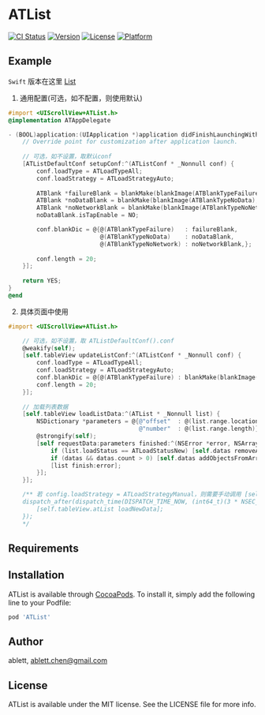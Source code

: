 # ATList

[![CI Status](https://img.shields.io/travis/ablett/ATList.svg?style=flat)](https://travis-ci.org/ablett/ATList)
[![Version](https://img.shields.io/cocoapods/v/ATList.svg?style=flat)](https://cocoapods.org/pods/ATList)
[![License](https://img.shields.io/cocoapods/l/ATList.svg?style=flat)](https://cocoapods.org/pods/ATList)
[![Platform](https://img.shields.io/cocoapods/p/ATList.svg?style=flat)](https://cocoapods.org/pods/ATList)

## Example

`Swift` 版本在这里 [List](https://github.com/ablettchen/List)

1. 通用配置(可选，如不配置，则使用默认)

```objectiveC
#import <UIScrollView+ATList.h>
@implementation ATAppDelegate

- (BOOL)application:(UIApplication *)application didFinishLaunchingWithOptions:(NSDictionary *)launchOption {
    // Override point for customization after application launch.
    
    // 可选，如不设置，取默认conf
    [ATListDefaultConf setupConf:^(ATListConf * _Nonnull conf) {
        conf.loadType = ATLoadTypeAll;
        conf.loadStrategy = ATLoadStrategyAuto;
        
        ATBlank *failureBlank = blankMake(blankImage(ATBlankTypeFailure), @"数据请求失败☹️", @"10014");
        ATBlank *noDataBlank = blankMake(blankImage(ATBlankTypeNoData), @"暂时没有数据🙂", @"哈哈哈~");
        ATBlank *noNetworkBlank = blankMake(blankImage(ATBlankTypeNoNetwork), @"貌似没有网络🙄", @"请检查设置");
        noDataBlank.isTapEnable = NO;

        conf.blankDic = @{@(ATBlankTypeFailure)   : failureBlank,
                          @(ATBlankTypeNoData)    : noDataBlank,
                          @(ATBlankTypeNoNetwork) : noNetworkBlank,};
        
        conf.length = 20;
    }];
    
    return YES;
}
@end
```
2. 具体页面中使用

```objectiveC
#import <UIScrollView+ATList.h>

    // 可选，如不设置，取 ATListDefaultConf().conf
    @weakify(self);
    [self.tableView updateListConf:^(ATListConf * _Nonnull conf) {
        conf.loadType = ATLoadTypeAll;
        conf.loadStrategy = ATLoadStrategyAuto;
        conf.blankDic = @{@(ATBlankTypeFailure) : blankMake(blankImage(ATBlankTypeFailure), @"绘本数据加载失败", @"10015")};
        conf.length = 20;
    }];
    
    // 加载列表数据
    [self.tableView loadListData:^(ATList * _Nonnull list) {
        NSDictionary *parameters = @{@"offset"  : @(list.range.location),
                                     @"number"  : @(list.range.length)};
        @strongify(self);
        [self requestData:parameters finished:^(NSError *error, NSArray *datas) {
            if (list.loadStatus == ATLoadStatusNew) [self.datas removeAllObjects];
            if (datas && datas.count > 0) [self.datas addObjectsFromArray:datas];
            [list finish:error];
        }];
    }];

    /** 若 config.loadStrategy = ATLoadStrategyManual，则需要手动调用 [self.tableView.at_list loadNew];
    dispatch_after(dispatch_time(DISPATCH_TIME_NOW, (int64_t)(3 * NSEC_PER_SEC)), dispatch_get_main_queue(), ^{
        [self.tableView.atList loadNewData];
    });
    */
```

## Requirements

## Installation

ATList is available through [CocoaPods](https://cocoapods.org). To install
it, simply add the following line to your Podfile:

```ruby
pod 'ATList'
```

## Author

ablett, ablett.chen@gmail.com

## License

ATList is available under the MIT license. See the LICENSE file for more info.
